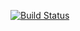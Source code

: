 [![Build Status](https://github.com/bCommit2024/WebLayerLab/workflows/maven.yml/badge.svg)](https://github.com/bCommit2024/WebLayerLab/actions)
